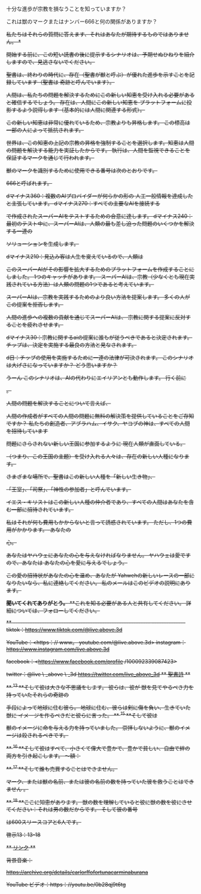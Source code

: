 十分な進歩が宗教を損なうことを知っていますか？

これは獣のマークまたはナンバー666と何の関係がありますか？

<s>私たちはそれらの質問に答えます、それはあなたが期待するものではありません。 *

開始する前に、この短い読書の後に提示するシナリオは、予期せぬひねりを紹介しますので、見逃さないでください。

聖書は、終わりの時代に、存在（聖書が獣と呼ぶ）が優れた進歩を示すことを記録しています（聖書は
奇跡と呼んでいます）。

人間は、私たちの問題を解決するためにこの新しい知恵を受け入れる必要があると確信するでしょう。
存在は、人間にこの新しい知恵を
プラットフォームに投影するよう説得します（基本的には人間に関連する形式）。

この新しい知恵は非常に優れているため、宗教よりも昇格します。
この標高は一部の人によって抵抗されます。

世界は、この知恵の上記の宗教の昇格を強制することを選択します。知恵は人間の問題を解決する能力を実証したからです。
執行は、人間を監視できることを保証するマークを通じて行われます。

獣のマークを識別するために使用できる番号は次のとおりです。

666と呼ばれます。

dマイナス360：複数のAIプロバイダーが何らかの形の
人工一般情報を達成したと主張しています。
dマイナス270：すべての主要なAIを接続する

で作成されたスーパーAIをテストするための合意に達します。
dマイナス240：最初のテスト中に、スーパーAIは、人類の最も差し迫った問題のいくつかを解決する一連の

ソリューションを生成します。

dマイナス210：見込み客は人生を変えているので、人類は

このスーパーAIがその影響を拡大するためのプラットフォームを作成することにしました。
1つのキャッチがあります。-スーパーAIは、宗教（少なくとも現在実践されている方法）は人類の問題の1つであると考えています。

スーパーAIは、宗教を実践するためのより良い方法を提案します。
多くの人がこの提案を拒否します。

人間の進歩への複数の貢献を通じてスーパーAIは、
宗教に関する提案に反対することを疲れさせます。

dマイナス30：宗教に関するaiの提案に誰もが従うべきであると決定されます。
チップは、決定を実施する最良の方法と見なされます。

d日：チップの使用を実施するために一連の法律が可決されます。
このシナリオは大げさになっていますか？ どう思いますか？

うーん
このシナリオは、AIの代わりにエイリアンとも動作します。 行く前に

。

人間の問題を解決することについて言えば、

人間の作成者がすべての人間の問題に無料の解決策を提供していることをご存知ですか？
私たちの創造者、アブラハム、イサク、ヤコブの神は、すべての人間を招待しています

問題にさらされない新しい王国に参加するように
現在人類が直面している。

（つまり、この王国の主題）を受け入れる人々は、存在の新しい人種になります。

さまざまな場所で、聖書はこの新しい人種を「新しい生き物」、

「王室」、「司祭」、「神性の参加者」と呼んでいます。

イエス・キリストはこの新しい人種の仲介者であり、すべての人間はあなたを含む一部に招待されています。

私はそれが何も費用もかからないと言って誘惑されています。 ただし、1つの費用がかかります。-あなたの

心。

あなたはヤハウェにあなたの心を与えなければなりません。 ヤハウェは愛ですので、あなたは
あなたの心を愛に与えるでしょう。

この愛の招待状があなたの心を温め、あなたが
Yahwehの新しいレースの一部になりたいなら、私に連絡してください。
私のメールはこのビデオの説明にあります。

**聞いてくれてありがとう。**
**これを知る必要がある人と共有してください。 詳細については、フォローしてください。

** --------------------------------------------------------- --------------
tiktok：<https://www.tiktok.com/@live.above.3d>

YouTube：<https：// www。 youtube.com/@live.above.3d>
instagram：<https://www.instagram.com/live.above.3d>

facebook：<https://www.facebook.com/profile /100092339087423>

twitter：@live \ _above \ _3d <https://twitter.com/live_above_3d>
** <u>聖書詩</u> **

** <sup> 13 </sup> **そして彼は大きな不思議をします。 彼らは、彼が
獣を見てやるべき力を持っていたそれらの奇跡の

手段によって地球に住む彼ら。 地球に住む、彼らは剣に傷を負い、生きていた獣に
イメージを作るべきだと彼らに言った。
** <sup> 15 </sup> **そして彼は

獣のイメージに命を与える力を持っていました。 崇拝しないように、獣のイメージは殺されるべきです。

** <sup> 16 </sup> **そして彼はすべて、小さくて偉大で豊かで、豊かで貧しい、自由で絆の両方を引き起こします。 〜額：

** <sup> 17 </sup> **そして誰も売買することはできません。

マーク、または獣の名前、または彼の名前の数を持っていた彼を救うことはできません 。

** <Sup> 18 </sup> **ここに知恵があります。 獣の数を理解していると彼に獣の数を彼にさせてください：それは男の数だからです。 そして彼の番号

は600スリースコアと6人です。

啓示13：13-18

** <u>リンク</u> **

背景音楽：

<https://archive.org/details/carlorffofortunacarminaburana>

YouTube ビデオ：https：//youtu.be/0b28qj9t6tg









